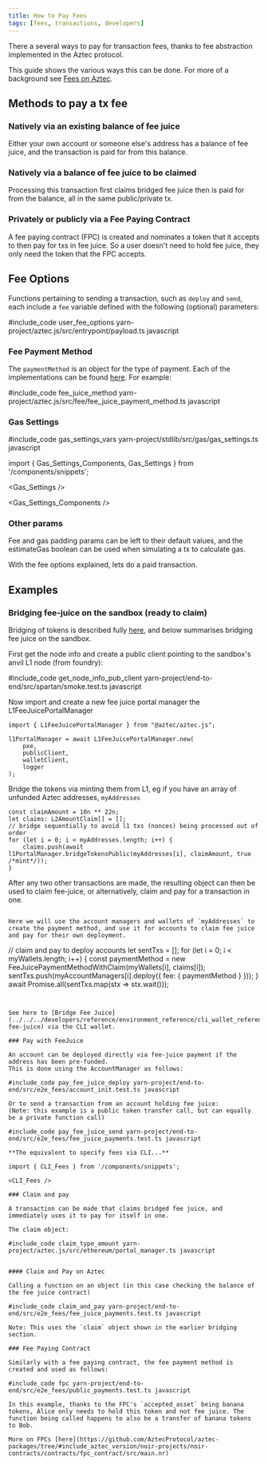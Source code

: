 ```yaml
---
title: How to Pay Fees
tags: [fees, transactions, developers]
---
```


There a several ways to pay for transaction fees, thanks to fee abstraction implemented in the Aztec protocol.

This guide shows the various ways this can be done. For more of a background see [Fees on Aztec](../../../aztec/concepts/fees).

## Methods to pay a tx fee

### Natively via an existing balance of fee juice

Either your own account or someone else's address has a balance of fee juice, and the transaction is paid for from this balance.

### Natively via a balance of fee juice to be claimed

Processing this transaction first claims bridged fee juice then is paid for from the balance, all in the same public/private tx.

### Privately or publicly via a Fee Paying Contract

A fee paying contract (FPC) is created and nominates a token that it accepts to then pay for txs in fee juice. So a user doesn't need to hold fee juice, they only need the token that the FPC accepts.

## Fee Options

Functions pertaining to sending a transaction, such as `deploy` and `send`, each include a `fee` variable defined with the following (optional) parameters:

#include_code user_fee_options yarn-project/aztec.js/src/entrypoint/payload.ts javascript


### Fee Payment Method

The `paymentMethod` is an object for the type of payment. Each of the implementations can be found [here](https://github.com/AztecProtocol/aztec-packages/blob/#include_aztec_version/yarn-project/aztec.js/src/fee). For example:

#include_code fee_juice_method yarn-project/aztec.js/src/fee/fee_juice_payment_method.ts javascript

### Gas Settings

#include_code gas_settings_vars yarn-project/stdlib/src/gas/gas_settings.ts javascript

import { Gas_Settings_Components, Gas_Settings } from '/components/snippets';

<Gas_Settings />

<Gas_Settings_Components />


### Other params

Fee and gas padding params can be left to their default values, and the estimateGas boolean can be used when simulating a tx to calculate gas.

With the fee options explained, lets do a paid transaction.

## Examples

### Bridging fee-juice on the sandbox (ready to claim)

Bridging of tokens is described fully [here](../../../developers/tutorials/codealong/contract_tutorials/token_bridge#deposit-to-aztec), and below summarises bridging fee juice on the sandbox.

First get the node info and create a public client pointing to the sandbox's anvil L1 node (from foundry):

#include_code get_node_info_pub_client yarn-project/end-to-end/src/spartan/smoke.test.ts javascript

Now import and create a new fee juice portal manager the L1FeeJuicePortalManager

```
import { L1FeeJuicePortalManager } from "@aztec/aztec.js";

l1PortalManager = await L1FeeJuicePortalManager.new(
    pxe,
    publicClient,
    walletClient,
    logger
);
```

Bridge the tokens via minting them from L1, eg if you have an array of unfunded Aztec addresses, `myAddresses`

```
const claimAmount = 10n ** 22n;
let claims: L2AmountClaim[] = [];
// bridge sequentially to avoid l1 txs (nonces) being processed out of order
for (let i = 0; i < myAddresses.length; i++) {
    claims.push(await l1PortalManager.bridgeTokensPublic(myAddresses[i], claimAmount, true /*mint*/));
}
```

After any two other transactions are made, the resulting object can then be used to claim fee-juice, or alternatively, claim and pay for a transaction in one.
```

Here we will use the account managers and wallets of `myAddresses` to create the payment method, and use it for accounts to claim fee juice and pay for their own deployment.

```
// claim and pay to deploy accounts
let sentTxs = [];
for (let i = 0; i < myWallets.length; i++) {
    const paymentMethod = new FeeJuicePaymentMethodWithClaim(myWallets[i], claims[i]);
    sentTxs.push(myAccountManagers[i].deploy({ fee: { paymentMethod } }));
}
await Promise.all(sentTxs.map(stx => stx.wait()));
```


See here to [Bridge Fee Juice](../../../developers/reference/environment_reference/cli_wallet_reference#bridge-fee-juice) via the CLI wallet.

### Pay with FeeJuice

An account can be deployed directly via fee-juice payment if the address has been pre-funded.
This is done using the AccountManager as follows:

#include_code pay_fee_juice_deploy yarn-project/end-to-end/src/e2e_fees/account_init.test.ts javascript

Or to send a transaction from an account holding fee juice:
(Note: this example is a public token transfer call, but can equally be a private function call)

#include_code pay_fee_juice_send yarn-project/end-to-end/src/e2e_fees/fee_juice_payments.test.ts javascript

**The equivalent to specify fees via CLI...**

import { CLI_Fees } from '/components/snippets';

<CLI_Fees />

### Claim and pay

A transaction can be made that claims bridged fee juice, and immediately uses it to pay for itself in one.

The claim object:

#include_code claim_type_amount yarn-project/aztec.js/src/ethereum/portal_manager.ts javascript


#### Claim and Pay on Aztec

Calling a function on an object (in this case checking the balance of the fee juice contract)

#include_code claim_and_pay yarn-project/end-to-end/src/e2e_fees/fee_juice_payments.test.ts javascript

Note: This uses the `claim` object shown in the earlier bridging section.

### Fee Paying Contract

Similarly with a fee paying contract, the fee payment method is created and used as follows:

#include_code fpc yarn-project/end-to-end/src/e2e_fees/public_payments.test.ts javascript

In this example, thanks to the FPC's `accepted_asset` being banana tokens, Alice only needs to hold this token and not fee juice. The function being called happens to also be a transfer of banana tokens to Bob.

More on FPCs [here](https://github.com/AztecProtocol/aztec-packages/tree/#include_aztec_version/noir-projects/noir-contracts/contracts/fpc_contract/src/main.nr)
